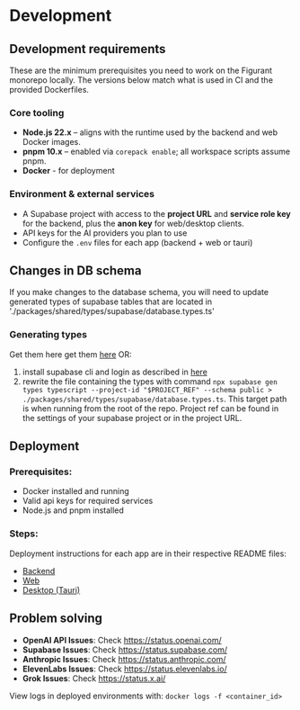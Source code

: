 # Development

## Development requirements

These are the minimum prerequisites you need to work on the Figurant monorepo locally. The versions below match what is used in CI and the provided Dockerfiles.

### Core tooling
- **Node.js 22.x** – aligns with the runtime used by the backend and web Docker images.
- **pnpm 10.x** – enabled via `corepack enable`; all workspace scripts assume pnpm.
- **Docker** - for deployment

### Environment & external services
- A Supabase project with access to the **project URL** and **service role key** for the backend, plus the **anon key** for web/desktop clients.
- API keys for the AI providers you plan to use
- Configure the `.env` files for each app (backend + web or tauri)

## Changes in DB schema
If you make changes to the database schema, you will need to update generated types of supabase tables that are located in './packages/shared/types/supabase/database.types.ts'

### Generating types

Get them here get them [here](https://supabase.com/dashboard/project/_/api?page=tables-intro) OR:

1. install supabase cli and login as described in [here](https://supabase.com/docs/guides/api/rest/generating-types)
2. rewrite the file containing the types with command `npx supabase gen types typescript --project-id "$PROJECT_REF" --schema public > ./packages/shared/types/supabase/database.types.ts`. This target path is when running from the root of the repo. Project ref can be found in the settings of your supabase project or in the project URL.

## Deployment
### Prerequisites:
- Docker installed and running
- Valid api keys for required services
- Node.js and pnpm installed

### Steps:
Deployment instructions for each app are in their respective README files:
- [Backend](../apps/backend/README.md)
- [Web](../apps/web/README.md)
- [Desktop (Tauri)](../apps/tauri/README.md)

## Problem solving
- **OpenAI API Issues**: Check https://status.openai.com/
- **Supabase Issues**: Check https://status.supabase.com/
- **Anthropic Issues**: Check https://status.anthropic.com/
- **ElevenLabs Issues**: Check https://status.elevenlabs.io/
- **Grok Issues**: Check https://status.x.ai/

View logs in deployed environments with: `docker logs -f <container_id>`
